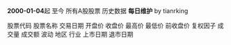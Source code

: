 
**2000-01-04**起 至今 所有A股股票 历史数据  **每日维护**  by tianrking

股票代码	股票名称	交易日期	开盘价	收盘价	最高价	最低价	前收盘价	复权因子	成交量	成交额	波动	地区	行业	上市日期	退市日期

